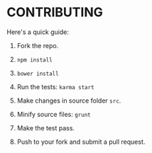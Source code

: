 CONTRIBUTING
============

Here's a quick guide:

1. Fork the repo.

2. `npm install`

3. `bower install`

4. Run the tests: `karma start`

5. Make changes in source folder `src`.

6. Minify source files: `grunt`

7. Make the test pass.

8. Push to your fork and submit a pull request.